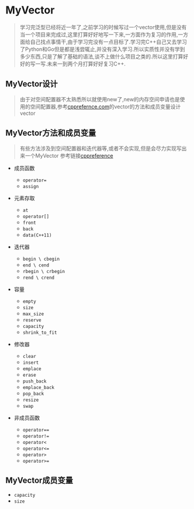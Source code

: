 # MyVector
> 学习完泛型已经将近一年了,之前学习的时候写过一个vector使用,但是没有当一个项目来完成过,这里打算好好地写一下来,一方面作为复习的作用,一方面给自己找点事情干,由于学习完没有一点目标了.学习完C++自己又去学习了Python和Go但是都是浅尝辄止,并没有深入学习.所以实质性并没有学到多少东西,只是了解了基础的语法,谈不上做什么项目之类的.所以这里打算好好的写一写.未来一到两个月打算好好复习C++.

## MyVector设计
> 由于对空间配置器不太熟悉所以就使用new了,new的内存空间申请也是使用的空间配置器,参考[cpprefernce.com](https://en.cppreference.com/w/cpp/container/vector)的vector的方法和成员变量设计vector

## MyVector方法和成员变量

> 有些方法涉及到空间配置器和迭代器等,或者不会实现,但是会尽力实现写出来一个MyVector
> 参考链接[cppreference](https://en.cppreference.com/w/cpp/container/vector)


*   成员函数
    *   `operator=`
    *   `assign`
*   元素存取
    *   `at`
    *   `operator[]`
    *   `front`
    *   `back`
    *   `data(C++11)`
*   迭代器
    *   `begin \ cbegin`
    *   `end \ cend`
    *   `rbegin \ crbegin`
    *   `rend \ crend`

*   容量
    *   `empty`
    *   `size`
    *   `max_size`
    *   `reserve`
    *   `capacity`
    *   `shrink_to_fit`
    
*   修改器
    *   `clear`
    *   `insert`
    *   `emplace`
    *   `erase`
    *   `push_back`
    *   `emplace_back`
    *   `pop_back`
    *   `resize`
    *   `swap`
    
*   非成员函数
    *   `operator==`
    *   `operator!=`
    *   `operator<` 
    *   `operator<=`
    *   `operator>`
    *   `operator>=`


## MyVector成员变量

*   `capacity`
*   `size`